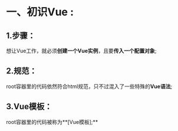 # 一、初识Vue :

## 1.步骤：

想让Vue工作，就必须**创建一个Vue实例**，且要**传入一个配置对象**;

## 2.规范：

root容器里的代码依然符合html规范，只不过混入了一些特殊的**Vue语法**;

## 3.Vue模板：

root容器里的代码被称为**[Vue模板];**